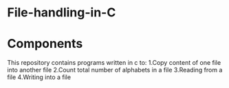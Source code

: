 # File-handling-in-C
# Components
 This repository contains programs written in c to:
1.Copy content of one file into another file
2.Count total number of alphabets in a file
3.Reading from a file
4.Writing into a file
